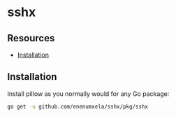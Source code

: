 # sshx

## Resources

* [Installation](#installation)

## Installation

Install pillow as you normally would for any Go package:

```bash
go get -u github.com/enenumxela/sshx/pkg/sshx
```

